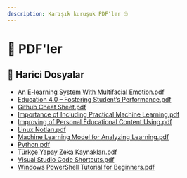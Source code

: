 ```yaml
---
description: Karışık kuruşuk PDF'ler 🙄
---
```


# 🧾 PDF'ler


<!--Index-->

## 📂 Harici Dosyalar

- [An E-learning System With Multifacial Emotion.pdf](./An%20E-learning%20System%20With%20Multifacial%20Emotion.pdf)
- [Education 4.0 – Fostering Student’s Performance.pdf](./Education%204.0%20%E2%80%93%20Fostering%20Student%E2%80%99s%20Performance.pdf)
- [Github Cheat Sheet.pdf](./Github%20Cheat%20Sheet.pdf)
- [Importance of Including Practical Machine Learning.pdf](./Importance%20of%20Including%20Practical%20Machine%20Learning.pdf)
- [Improving of Personal Educational Content Using.pdf](./Improving%20of%20Personal%20Educational%20Content%20Using.pdf)
- [Linux Notları.pdf](./Linux%20Notlar%C4%B1.pdf)
- [Machine Learning Model for Analyzing Learning.pdf](./Machine%20Learning%20Model%20for%20Analyzing%20Learning.pdf)
- [Python.pdf](./Python.pdf)
- [Türkçe Yapay Zeka Kaynakları.pdf](./T%C3%BCrk%C3%A7e%20Yapay%20Zeka%20Kaynaklar%C4%B1.pdf)
- [Visual Studio Code Shortcuts.pdf](./Visual%20Studio%20Code%20Shortcuts.pdf)
- [Windows PowerShell Tutorial for Beginners.pdf](./Windows%20PowerShell%20Tutorial%20for%20Beginners.pdf)

<!--Index-->
